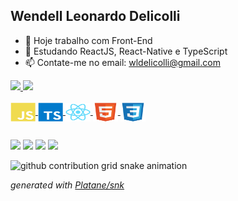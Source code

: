 ## Wendell Leonardo Delicolli

- 🔭 Hoje trabalho com Front-End
- 🌱 Estudando ReactJS, React-Native e TypeScript
- 📫 Contate-me no email: wldelicolli@gmail.com

<div>
  <a href="https://github.com/BobySix">
  <img height="100em" src="https://github-readme-stats.vercel.app/api?username=BobySix&show_icons=true&theme=dark&include_all_commits=true&count_private=true" />
  <img height="100em" src="https://github-readme-stats.vercel.app/api/top-langs/?username=BobySix&layout=compact&langs_count=7&theme=dark" />
</div>
  
<div style="display: inline_block"><br>
  <img align="center" alt="Wendell-Js" height="30" width="40" src="https://raw.githubusercontent.com/devicons/devicon/master/icons/javascript/javascript-plain.svg">
  <img align="center" alt="Wendell-Ts" height="30" width="40" src="https://raw.githubusercontent.com/devicons/devicon/master/icons/typescript/typescript-plain.svg">
  <img align="center" alt="Wendell-React" height="30" width="40" src="https://raw.githubusercontent.com/devicons/devicon/master/icons/react/react-original.svg">
  <img align="center" alt="Wendell-HTML" height="30" width="40" src="https://raw.githubusercontent.com/devicons/devicon/master/icons/html5/html5-original.svg">
  <img align="center" alt="Wendell-CSS" height="30" width="40" src="https://raw.githubusercontent.com/devicons/devicon/master/icons/css3/css3-original.svg">
<!--   <img align="right" alt="Wendell-pic" height="150" style="border-radius:50px;" src="https://ibb.co/9vkV3Bh"> -->
</div>
  
##
  
<div> 
  <a href="https://www.instagram.com/wendelldelicolli/" target="_blank"><img src="https://img.shields.io/badge/-Instagram-%23E4405F?style=for-the-badge&logo=instagram&logoColor=white" target="_blank"></a>
 <a href="https://discord.gg/CnCwvjMQ" target="_blank"><img src="https://img.shields.io/badge/Discord-7289DA?style=for-the-badge&logo=discord&logoColor=white" target="_blank"></a> 
  <a href = "mailto:wldelicolli@gmail.com"><img src="https://img.shields.io/badge/-Gmail-%23333?style=for-the-badge&logo=gmail&logoColor=white" target="_blank"></a>
  <a href="https://www.linkedin.com/in/wendell-leonardo-delicolli/" target="_blank"><img src="https://img.shields.io/badge/-LinkedIn-%230077B5?style=for-the-badge&logo=linkedin&logoColor=white" target="_blank"></a> 
 
![github contribution grid snake animation](https://raw.githubusercontent.com/bobysix/bobysix/output/github-contribution-grid-snake.svg)

_generated with [Platane/snk](https://github.com/BobySix/snk)_
 
</div>
